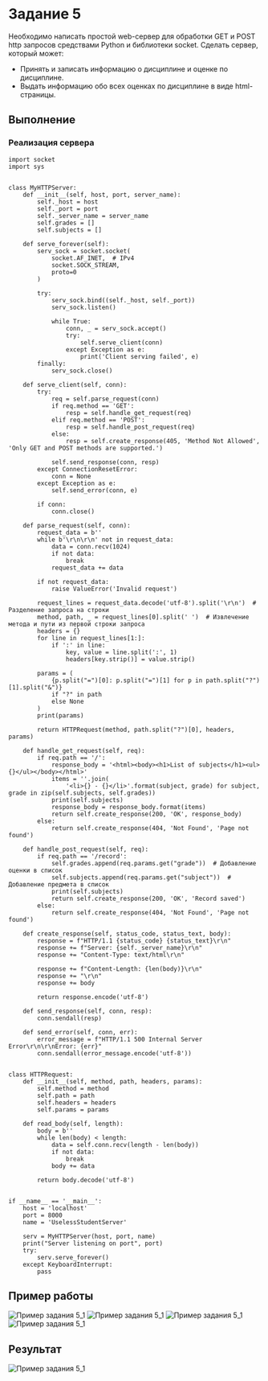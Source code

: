 # Задание 5

Необходимо написать простой web-сервер для обработки GET и
POST http запросов средствами Python и библиотеки socket. Сделать
сервер, который может:

- Принять и записать информацию о дисциплине и оценке по
  дисциплине.
- Выдать информацию обо всех оценках по дисциплине в виде
  html-страницы.

## Выполнение

### Реализация сервера

    import socket
    import sys
    
    
    class MyHTTPServer:
        def __init__(self, host, port, server_name):
            self._host = host
            self._port = port
            self._server_name = server_name
            self.grades = []
            self.subjects = []
    
        def serve_forever(self):
            serv_sock = socket.socket(
                socket.AF_INET,  # IPv4
                socket.SOCK_STREAM,
                proto=0
            )
    
            try:
                serv_sock.bind((self._host, self._port))
                serv_sock.listen()
    
                while True:
                    conn, _ = serv_sock.accept()
                    try:
                        self.serve_client(conn)
                    except Exception as e:
                        print('Client serving failed', e)
            finally:
                serv_sock.close()
    
        def serve_client(self, conn):
            try:
                req = self.parse_request(conn)
                if req.method == 'GET':
                    resp = self.handle_get_request(req)
                elif req.method == 'POST':
                    resp = self.handle_post_request(req)
                else:
                    resp = self.create_response(405, 'Method Not Allowed', 'Only GET and POST methods are supported.')
    
                self.send_response(conn, resp)
            except ConnectionResetError:
                conn = None
            except Exception as e:
                self.send_error(conn, e)
    
            if conn:
                conn.close()
    
        def parse_request(self, conn):
            request_data = b''
            while b'\r\n\r\n' not in request_data:
                data = conn.recv(1024)
                if not data:
                    break
                request_data += data
    
            if not request_data:
                raise ValueError('Invalid request')
    
            request_lines = request_data.decode('utf-8').split('\r\n')  # Разделение запроса на строки
            method, path, _ = request_lines[0].split(' ')  # Извлечение метода и пути из первой строки запроса
            headers = {}
            for line in request_lines[1:]:
                if ':' in line:
                    key, value = line.split(':', 1)
                    headers[key.strip()] = value.strip()
    
            params = (
                {p.split("=")[0]: p.split("=")[1] for p in path.split("?")[1].split("&")}
                if "?" in path
                else None
            )
            print(params)
    
            return HTTPRequest(method, path.split("?")[0], headers, params)
    
        def handle_get_request(self, req):
            if req.path == '/':
                response_body = '<html><body><h1>List of subjects</h1><ul>{}</ul></body></html>'
                items = ''.join(
                    '<li>{} - {}</li>'.format(subject, grade) for subject, grade in zip(self.subjects, self.grades))
                print(self.subjects)
                response_body = response_body.format(items)
                return self.create_response(200, 'OK', response_body)
            else:
                return self.create_response(404, 'Not Found', 'Page not found')
    
        def handle_post_request(self, req):
            if req.path == '/record':
                self.grades.append(req.params.get("grade"))  # Добавление оценки в список
                self.subjects.append(req.params.get("subject"))  # Добавление предмета в список
                print(self.subjects)
                return self.create_response(200, 'OK', 'Record saved')
            else:
                return self.create_response(404, 'Not Found', 'Page not found')
    
        def create_response(self, status_code, status_text, body):
            response = f"HTTP/1.1 {status_code} {status_text}\r\n"
            response += f"Server: {self._server_name}\r\n"
            response += "Content-Type: text/html\r\n"
    
            response += f"Content-Length: {len(body)}\r\n"
            response += "\r\n"
            response += body
    
            return response.encode('utf-8')
    
        def send_response(self, conn, resp):
            conn.sendall(resp)
    
        def send_error(self, conn, err):
            error_message = f"HTTP/1.1 500 Internal Server Error\r\n\r\nError: {err}"
            conn.sendall(error_message.encode('utf-8'))
    
    
    class HTTPRequest:
        def __init__(self, method, path, headers, params):
            self.method = method
            self.path = path
            self.headers = headers
            self.params = params
    
        def read_body(self, length):
            body = b''
            while len(body) < length:
                data = self.conn.recv(length - len(body))
                if not data:
                    break
                body += data
    
            return body.decode('utf-8')
    
    
    if __name__ == '__main__':
        host = 'localhost'
        port = 8000
        name = 'UselessStudentServer'
    
        serv = MyHTTPServer(host, port, name)
        print("Server listening on port", port)
        try:
            serv.serve_forever()
        except KeyboardInterrupt:
            pass


## Пример работы

![Пример задания 5_1](assets/task_5_get_1.png)
![Пример задания 5_1](assets/task_5_get_2.png)
![Пример задания 5_1](assets/task_5_post_1.png)
![Пример задания 5_1](assets/task_5_post_2.png)

## Результат
![Пример задания 5_1](assets/task_5_result.png)